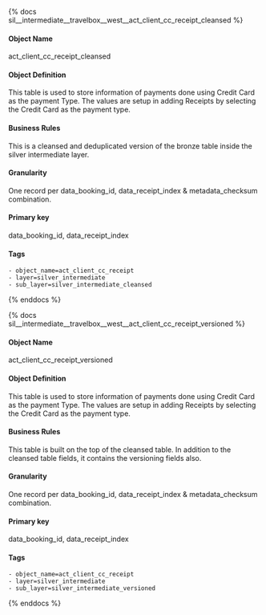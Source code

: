 {% docs sil__intermediate__travelbox__west__act_client_cc_receipt_cleansed %}

#### Object Name
act_client_cc_receipt_cleansed

#### Object Definition
This table is used to store information of payments done using Credit Card as the payment Type.
The values are setup in adding Receipts by selecting the Credit Card as the payment type.

#### Business Rules
This is a cleansed and deduplicated version of the bronze table inside the silver intermediate layer.

#### Granularity
One record per data_booking_id, data_receipt_index & metadata_checksum combination.

#### Primary key
data_booking_id, data_receipt_index

#### Tags
    - object_name=act_client_cc_receipt
    - layer=silver_intermediate
    - sub_layer=silver_intermediate_cleansed

{% enddocs %}

{% docs sil__intermediate__travelbox__west__act_client_cc_receipt_versioned %}

#### Object Name
act_client_cc_receipt_versioned

#### Object Definition
This table is used to store information of payments done using Credit Card as the payment Type.
The values are setup in adding Receipts by selecting the Credit Card as the payment type.

#### Business Rules
This table is built on the top of the cleansed table. In addition to the cleansed table fields, it contains the versioning fields also.

#### Granularity
One record per data_booking_id, data_receipt_index & metadata_checksum combination.

#### Primary key
data_booking_id, data_receipt_index

#### Tags
    - object_name=act_client_cc_receipt
    - layer=silver_intermediate
    - sub_layer=silver_intermediate_versioned

{% enddocs %}